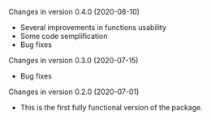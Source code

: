 Changes in version 0.4.0 (2020-08-10)

- Several improvements in functions usability 
- Some code semplification 
- Bug fixes

Changes in version 0.3.0 (2020-07-15)

- Bug fixes

Changes in version 0.2.0 (2020-07-01)

- This is the first fully functional version of the package. 
